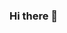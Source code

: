 ### Hi there 👋

<!--

- 🌱 I’m currently learning React Native
- 📫 How to reach me: alegudiell@gmail.com
- 😄 Pronouns: she/her 

-->
